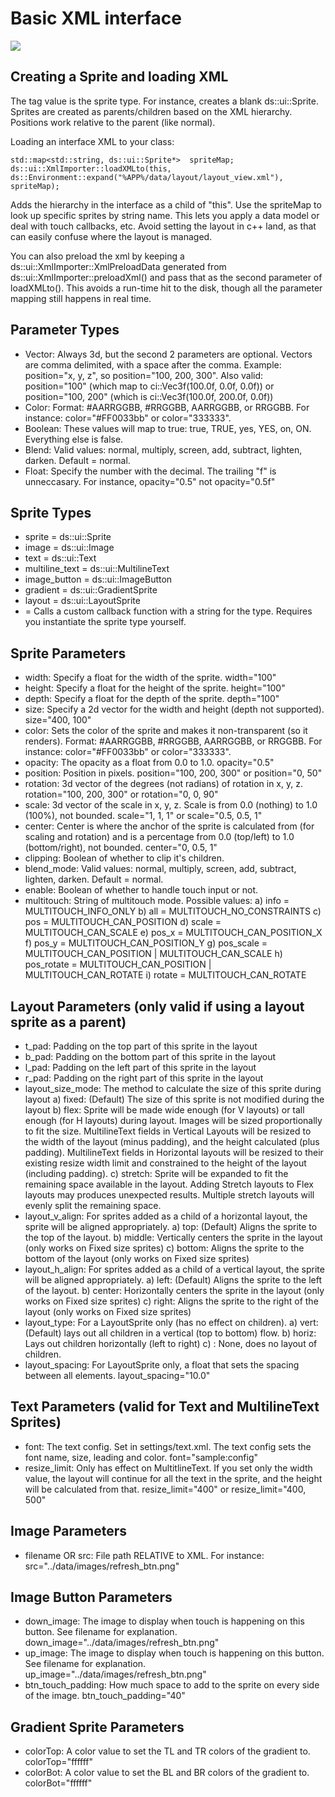 Basic XML interface
======================

<interface>
	<sprite 
		name="sprite_name" 
		size="400, 200" 
		position="100, 200, 300" 
		color="ff0000" 
		enable="true" 
		multitouch="all" >
		<text name="child_text" font="sample:config" resize_limit="300" />
		<image name="child_image" src="%APP%/data/images/sample.png" />
	</sprite>
</interface>

Creating a Sprite and loading XML
-----------------------
The tag value is the sprite type. For instance, <sprite/> creates a blank ds::ui::Sprite. Sprites are created as parents/children based on the XML hierarchy. Positions work relative to the parent (like normal).

Loading an interface XML to your class:

    std::map<std::string, ds::ui::Sprite*>	spriteMap;
    ds::ui::XmlImporter::loadXMLto(this, ds::Environment::expand("%APP%/data/layout/layout_view.xml"), spriteMap);
	
Adds the hierarchy in the interface as a child of "this".
Use the spriteMap to look up specific sprites by string name. This lets you apply a data model or deal with touch callbacks, etc. Avoid setting the layout in c++ land, as that can easily confuse where the layout is managed.

You can also preload the xml by keeping a ds::ui::XmlImporter::XmlPreloadData generated from ds::ui::XmlImporter::preloadXml() and pass that as the second parameter of loadXMLto(). This avoids a run-time hit to the disk, though all the parameter mapping still happens in real time.

Parameter Types
------------------------------
* Vector: Always 3d, but the second 2 parameters are optional. Vectors are comma delimited, with a space after the comma. Example: position="x, y, z", so position="100, 200, 300". Also valid: position="100" (which map to ci::Vec3f(100.0f, 0.0f, 0.0f)) or position="100, 200" (which is ci::Vec3f(100.0f, 200.0f, 0.0f))
* Color: Format: #AARRGGBB, #RRGGBB, AARRGGBB, or RRGGBB. For instance: color="#FF0033bb" or color="333333".
* Boolean: These values will map to true: true, TRUE, yes, YES, on, ON. Everything else is false.
* Blend: Valid values: normal, multiply, screen, add, subtract, lighten, darken. Default = normal.
* Float: Specify the number with the decimal. The trailing "f" is unneccasary. For instance, opacity="0.5" not opacity="0.5f"

Sprite Types
--------------------------
* sprite = ds::ui::Sprite
* image = ds::ui::Image
* text = ds::ui::Text
* multiline_text = ds::ui::MultilineText
* image_button = ds::ui::ImageButton
* gradient = ds::ui::GradientSprite
* layout = ds::ui::LayoutSprite
* <custom> = Calls a custom callback function with a string for the type. Requires you instantiate the sprite type yourself.

Sprite Parameters
-----------------------

* width: Specify a float for the width of the sprite. width="100"
* height: Specify a float for the height of the sprite. height="100"
* depth: Specify a float for the depth of the sprite. depth="100"
* size: Specify a 2d vector for the width and height (depth not supported). size="400, 100"
* color: Sets the color of the sprite and makes it non-transparent (so it renders). Format: #AARRGGBB, #RRGGBB, AARRGGBB, or RRGGBB. For instance: color="#FF0033bb" or color="333333".
* opacity: The opacity as a float from 0.0 to 1.0. opacity="0.5"
* position: Position in pixels. position="100, 200, 300" or position="0, 50"
* rotation: 3d vector of the degrees (not radians) of rotation in x, y, z. rotation="100, 200, 300" or rotation="0, 0, 90"
* scale: 3d vector of the scale in x, y, z. Scale is from 0.0 (nothing) to 1.0 (100%), not bounded. scale="1, 1, 1" or scale="0.5, 0.5, 1"
* center: Center is where the anchor of the sprite is calculated from (for scaling and rotation) and is a percentage from 0.0 (top/left) to 1.0 (bottom/right), not bounded. center="0, 0.5, 1"
* clipping: Boolean of whether to clip it's children. 
* blend_mode: Valid values: normal, multiply, screen, add, subtract, lighten, darken. Default = normal.
* enable: Boolean of whether to handle touch input or not.
* multitouch: String of multitouch mode. Possible values:
    a) info = MULTITOUCH_INFO_ONLY
    b) all = MULTITOUCH_NO_CONSTRAINTS 
    c) pos = MULTITOUCH_CAN_POSITION
    d) scale = MULTITOUCH_CAN_SCALE
    e) pos_x = MULTITOUCH_CAN_POSITION_X
    f) pos_y = MULTITOUCH_CAN_POSITION_Y
    g) pos_scale = MULTITOUCH_CAN_POSITION | MULTITOUCH_CAN_SCALE
    h) pos_rotate = MULTITOUCH_CAN_POSITION | MULTITOUCH_CAN_ROTATE
    i) rotate = MULTITOUCH_CAN_ROTATE

Layout Parameters (only valid if using a layout sprite as a parent)
------------------------------------------------------
* t_pad: Padding on the top part of this sprite in the layout
* b_pad: Padding on the bottom part of this sprite in the layout
* l_pad: Padding on the left part of this sprite in the layout
* r_pad: Padding on the right part of this sprite in the layout
* layout_size_mode: The method to calculate the size of this sprite during layout
    a) fixed: (Default) The size of this sprite is not modified during the layout
    b) flex: Sprite will be made wide enough (for V layouts) or tall enough (for H layouts) during layout. Images will be sized proportionally to fit the size. MultilineText fields in Vertical Layouts will be resized to the width of the layout (minus padding), and the height calculated (plus padding). MultilineText fields in Horizontal layouts will be resized to their existing resize width limit and constrained to the height of the layout (including padding).
    c) stretch: Sprite will be expanded to fit the remaining space available in the layout. Adding Stretch layouts to Flex layouts may produces unexpected results. Multiple stretch layouts will evenly split the remaining space.
* layout_v_align: For sprites added as a child of a horizontal layout, the sprite will be aligned appropriately. 
    a) top: (Default) Aligns the sprite to the top of the layout.
    b) middle: Vertically centers the sprite in the layout (only works on Fixed size sprites)
    c) bottom: Aligns the sprite to the bottom of the layout (only works on Fixed size sprites)
* layout_h_align: For sprites added as a child of a vertical layout, the sprite will be aligned appropriately. 
    a) left: (Default) Aligns the sprite to the left of the layout.
    b) center: Horizontally centers the sprite in the layout (only works on Fixed size sprites)
    c) right: Aligns the sprite to the right of the layout (only works on Fixed size sprites)
* layout_type: For a LayoutSprite only (has no effect on children). 
    a) vert: (Default) lays out all children in a vertical (top to bottom) flow.
    b) horiz: Lays out children horizontally (left to right)
    c) <any other value>: None, does no layout of children.
* layout_spacing: For LayoutSprite only, a float that sets the spacing between all elements. layout_spacing="10.0"

Text Parameters (valid for Text and MultilineText Sprites)
------------------------------------------------------------
* font: The text config. Set in settings/text.xml. The text config sets the font name, size, leading and color. font="sample:config"
* resize_limit: Only has effect on MultitlineText. If you set only the width value, the layout will continue for all the text in the sprite, and the height will be calculated from that. resize_limit="400" or resize_limit="400, 500"

Image Parameters
-------------------------
* filename OR src: File path RELATIVE to XML. For instance: src="../data/images/refresh_btn.png"

Image Button Parameters
-------------------------
* down_image: The image to display when touch is happening on this button. See filename for explanation. down_image="../data/images/refresh_btn.png"
* up_image: The image to display when touch is happening on this button. See filename for explanation. up_image="../data/images/refresh_btn.png"
* btn_touch_padding: How much space to add to the sprite on every side of the image. btn_touch_padding="40"

Gradient Sprite Parameters
---------------------------
* colorTop: A color value to set the TL and TR colors of the gradient to. colorTop="ffffff" 
* colorBot: A color value to set the BL and BR colors of the gradient to. colorBot="ffffff" 
